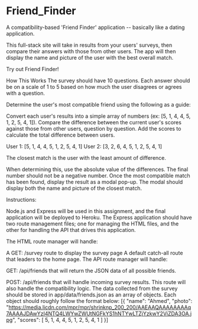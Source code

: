 # Friend_Finder


A compatibility-based 'Friend Finder' application -- basically like a dating application.

This full-stack site will take in results from your users' surveys, then compare their answers with those from other users. The app will then display the name and picture of the user with the best overall match.

Try out Friend Finder!

How This Works
The survey should have 10 questions. Each answer should be on a scale of 1 to 5 based on how much the user disagrees or agrees with a question.


Determine the user's most compatible friend using the following as a guide:

Convert each user's results into a simple array of numbers (ex: [5, 1, 4, 4, 5, 1, 2, 5, 4, 1]).
Compare the difference between the current user's scores against those from other users, question by question.
Add the scores to calculate the total difference between users.

User 1: [5, 1, 4, 4, 5, 1, 2, 5, 4, 1]
User 2: [3, 2, 6, 4, 5, 1, 2, 5, 4, 1]

The closest match is the user with the least amount of difference.

When determining this, use the absolute value of the differences. The final number should not be a negative number.
Once the most compatible match has been found, display the result as a modal pop-up. The modal should display both the name and picture of the closest match.

Instructions:

Node.js and Express will be used in this assignment, and the final application will be deployed to Heroku.
The Express application should have two route management files; one for managing the HTML files, and the other for handling the API that drives this application.

The HTML route manager will handle:

A GET: /survey route to display the survey page
A default catch-all route that leaders to the home page.
The API route manager will handle:

GET: /api/friends that will return the JSON data of all possible friends.

POST: /api/friends that will handle incoming survey results. This route will also handle the compatibility logic.
The data collected from the survey should be stored in app/data/friends.json as an array of objects. Each object should roughly follow the format below:
[{
    "name": "Ahmed",
    "photo": "https://media.licdn.com/mpr/mpr/shrinknp_200_200/AAEAAQAAAAAAAAq7AAAAJDAwYzI4NTQ4LWYwZWUtNGFkYS1hNTYwLTZjYzkwY2ViZDA3OA.jpg",
    "scores": [
        5,
        1,
        4,
        4,
        5,
        1,
        2,
        5,
        4,
        1
    ]
}]
